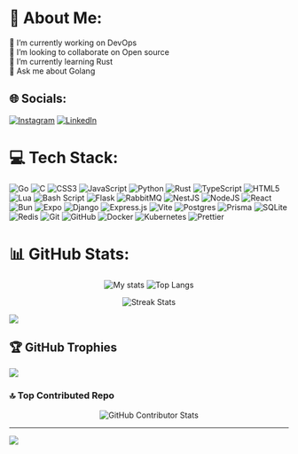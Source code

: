 # 💫 About Me:

🔭 I’m currently working on DevOps<br>👯 I’m looking to collaborate on Open source<br>🌱 I’m currently learning Rust<br>💬 Ask me about Golang

## 🌐 Socials:

[![Instagram](https://img.shields.io/badge/Instagram-%23E4405F.svg?logo=Instagram&logoColor=white)](https://instagram.com/tx_tales79) [![LinkedIn](https://img.shields.io/badge/LinkedIn-%230077B5.svg?logo=linkedin&logoColor=white)](https://linkedin.com/in/tales-sabini-4481641a0)

# 💻 Tech Stack:

![Go](https://img.shields.io/badge/go-%2300ADD8.svg?style=flat&logo=go&logoColor=white) ![C](https://img.shields.io/badge/c-%2300599C.svg?style=flat&logo=c&logoColor=white) ![CSS3](https://img.shields.io/badge/css3-%231572B6.svg?style=flat&logo=css3&logoColor=white) ![JavaScript](https://img.shields.io/badge/javascript-%23323330.svg?style=flat&logo=javascript&logoColor=%23F7DF1E) ![Python](https://img.shields.io/badge/python-3670A0?style=flat&logo=python&logoColor=ffdd54) ![Rust](https://img.shields.io/badge/rust-%23000000.svg?style=flat&logo=rust&logoColor=white) ![TypeScript](https://img.shields.io/badge/typescript-%23007ACC.svg?style=flat&logo=typescript&logoColor=white) ![HTML5](https://img.shields.io/badge/html5-%23E34F26.svg?style=flat&logo=html5&logoColor=white) ![Lua](https://img.shields.io/badge/lua-%232C2D72.svg?style=flat&logo=lua&logoColor=white) ![Bash Script](https://img.shields.io/badge/bash_script-%23121011.svg?style=flat&logo=gnu-bash&logoColor=white) ![Flask](https://img.shields.io/badge/flask-%23000.svg?style=flat&logo=flask&logoColor=white) ![RabbitMQ](https://img.shields.io/badge/rabbitmq-FF6600?style=flat&logo=rabbitmq&logoColor=white) ![NestJS](https://img.shields.io/badge/nestjs-%23E0234E.svg?style=flat&logo=nestjs&logoColor=white) ![NodeJS](https://img.shields.io/badge/node.js-6DA55F?style=flat&logo=node.js&logoColor=white) ![React](https://img.shields.io/badge/react-%2320232a.svg?style=flat&logo=react&logoColor=%2361DAFB) ![Bun](https://img.shields.io/badge/Bun-%23000000.svg?style=flat&logo=bun&logoColor=white) ![Expo](https://img.shields.io/badge/expo-1C1E24?style=flat&logo=expo&logoColor=#D04A37) ![Django](https://img.shields.io/badge/django-%23092E20.svg?style=flat&logo=django&logoColor=white) ![Express.js](https://img.shields.io/badge/express.js-%23404d59.svg?style=flat&logo=express&logoColor=%2361DAFB) ![Vite](https://img.shields.io/badge/vite-%23646CFF.svg?style=flat&logo=vite&logoColor=white) ![Postgres](https://img.shields.io/badge/postgres-%23316192.svg?style=flat&logo=postgresql&logoColor=white) ![Prisma](https://img.shields.io/badge/Prisma-3982CE?style=flat&logo=Prisma&logoColor=white) ![SQLite](https://img.shields.io/badge/sqlite-%2307405e.svg?style=flat&logo=sqlite&logoColor=white) ![Redis](https://img.shields.io/badge/redis-%23DD0031.svg?style=flat&logo=redis&logoColor=white) ![Git](https://img.shields.io/badge/git-%23F05033.svg?style=flat&logo=git&logoColor=white) ![GitHub](https://img.shields.io/badge/github-%23121011.svg?style=flat&logo=github&logoColor=white) ![Docker](https://img.shields.io/badge/docker-%230db7ed.svg?style=flat&logo=docker&logoColor=white) ![Kubernetes](https://img.shields.io/badge/kubernetes-%23326ce5.svg?style=flat&logo=kubernetes&logoColor=white) ![Prettier](https://img.shields.io/badge/prettier-%23F7B93E.svg?style=flat&logo=prettier&logoColor=black)

# 📊 GitHub Stats:

<div align="center">
  <img src="https://github-readme-stats.vercel.app/api?username=ItzTas&theme=tokyonight&rank_icon=github&show_icons=true&line_height=20" alt="My stats" />
  <img src="https://github-readme-stats.vercel.app/api/top-langs/?username=ItzTas&theme=tokyonight&layout=compact&card_width=346px&hide=c%2b%2b,css,html&exclude_repo=dotfiles,fdr-at1" alt="Top Langs" />
</div>

<p align="center">
  <img src="https://nirzak-streak-stats.vercel.app/?user=ItzTas&theme=catppuccin_mocha&hide_border=false" alt="Streak Stats" />
</p>

![](https://github-readme-activity-graph.vercel.app/graph?username=ItzTas&theme=react-dark)

## 🏆 GitHub Trophies

![](https://github-profile-trophy.vercel.app/?username=ItzTas&theme=tokyonight&no-frame=false&no-bg=true&margin-w=4)

### 🔝 Top Contributed Repo

<p align="center">
  <img src="https://github-contributor-stats.vercel.app/api?username=ItzTas&limit=5&theme=catppuccin_mocha&combine_all_yearly_contributions=true" alt="GitHub Contributor Stats" />
</p>

---

[![](https://visitcount.itsvg.in/api?id=ItzTas&icon=0&color=0)](https://visitcount.itsvg.in)
